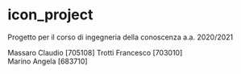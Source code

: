 # icon_project
Progetto per il corso di ingegneria della conoscenza a.a. 2020/2021

Massaro Claudio [705108]
Trotti Francesco [703010]  
Marino Angela [683710]
